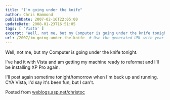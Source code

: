 ```yaml
---
title: "I'm going under the knife"
author: Chris Hammond
publishDate: 2007-02-16T22:05:00
updateDate: 2008-01-23T16:51:05
tags: [ 'Vista' ]
excerpt: "Well, not me, but my Computer is going under the knife tonight.I&#39;ve had it with Vista and am getting my machine ready to reformat and I&#39;ll be installing XP Pro again.I&#39;ll post again sometime tonight/tomorrow when I&#39;m back up and running. CYA Vista, I&#39;d say it&#39;s been fun, but I can&#39;t. Posted from..."
url: /2007/im-going-under-the-knife  # Use the generated URL with year
---
```

<p>Well, not me, but my Computer is going under the knife tonight.</p><p>I&#39;ve had it with Vista and am getting my machine ready to reformat and I&#39;ll be installing XP Pro again.</p><p>I&#39;ll post again sometime tonight/tomorrow when I&#39;m back up and running. CYA Vista, I&#39;d say it&#39;s been fun, but I can&#39;t.</p> Posted from <A href="https://weblogs.asp.net/christoc/">weblogs.asp.net/christoc</a>
